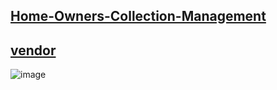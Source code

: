 ## [Home-Owners-Collection-Management](https://www.sourcecodester.com/php/15162/home-owners-collection-management-system-phpoop-free-source-code.html)

## [vendor](https://www.sourcecodester.com/users/tips23)

![image](https://user-images.githubusercontent.com/54017627/160322919-e7c5a6bf-1a46-4625-bf06-7212d1b0d6c9.png)
